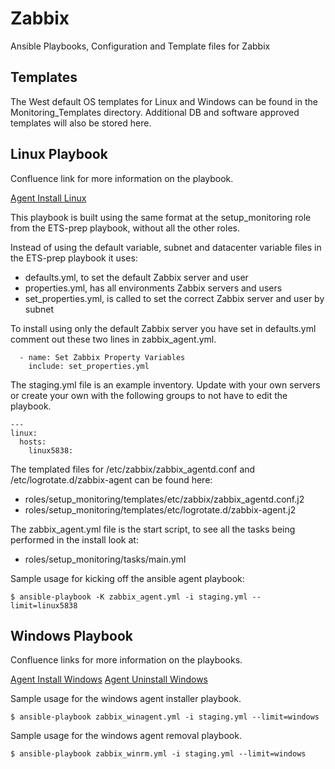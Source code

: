 Zabbix
=====================

Ansible Playbooks, Configuration and Template files for Zabbix

Templates
---------------------

The West default OS templates for Linux and Windows can be found in the Monitoring_Templates directory. Additional DB and software approved templates will also be stored here.

Linux Playbook
--------------------- 
Confluence link for more information on the playbook.

[Agent Install Linux](https://wiki.west.com/display/IPEA/Agent+Install+Linux "Linux Agent Confluence")

This playbook is built using the same format at the setup_monitoring role from the ETS-prep playbook, without all the other roles.

Instead of using the default variable, subnet and datacenter variable files in the ETS-prep playbook it uses: 
- defaults.yml, to set the default Zabbix server and user
- properties.yml, has all environments Zabbix servers and users
- set_properties.yml, is called to set the correct Zabbix server and user by subnet

To install using only the default Zabbix server you have set in defaults.yml comment out these two lines in zabbix_agent.yml.

```
  - name: Set Zabbix Property Variables
    include: set_properties.yml
```

The staging.yml file is an example inventory. Update with your own servers or create your own with the following groups to not have to edit the playbook.

```
---
linux:
  hosts:
    linux5838:
```

The templated files for /etc/zabbix/zabbix_agentd.conf and /etc/logrotate.d/zabbix-agent can be found here:
- roles/setup_monitoring/templates/etc/zabbix/zabbix_agentd.conf.j2
- roles/setup_monitoring/templates/etc/logrotate.d/zabbix-agent.j2

The zabbix_agent.yml file is the start script, to see all the tasks being performed in the install look at:
- roles/setup_monitoring/tasks/main.yml

Sample usage for kicking off the ansible agent playbook: 

`$ ansible-playbook -K zabbix_agent.yml -i staging.yml --limit=linux5838`

Windows Playbook
---------------------
Confluence links for more information on the playbooks.

[Agent Install Windows](https://wiki.west.com/display/IPEA/Agent+Install+Windows "Windows Agent Install Confluence")
[Agent Uninstall Windows](https://wiki.west.com/display/IPEA/Agent+Uninstall+Windows "Windows Agent Removal Confluence")

Sample usage for the windows agent installer playbook.

`$ ansible-playbook zabbix_winagent.yml -i staging.yml --limit=windows`

Sample usage for the windows agent removal playbook.

`$ ansible-playbook zabbix_winrm.yml -i staging.yml --limit=windows`
